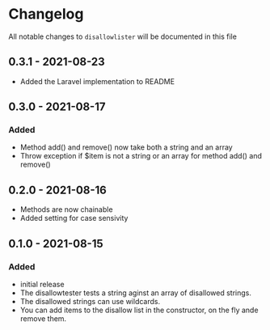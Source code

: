 # Changelog

All notable changes to `disallowlister` will be documented in this file

## 0.3.1 - 2021-08-23
- Added the Laravel implementation to README

## 0.3.0 - 2021-08-17
### Added
- Method add() and remove() now take both a string and an array
- Throw exception if $item is not a string or an array for method add() and remove()

## 0.2.0 - 2021-08-16
- Methods are now chainable
- Added setting for case sensivity

## 0.1.0 - 2021-08-15
### Added
- initial release
- The disallowtester tests a string aginst an array of disallowed strings.
- The disallowed strings can use wildcards.
- You can add items to the disallow list in the constructor, on the fly ande remove them.
